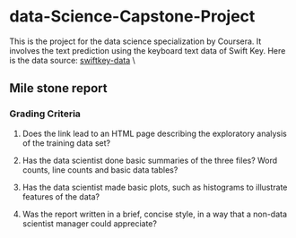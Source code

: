 # data-Science-Capstone-Project

This is the project for the data science specialization by Coursera. It involves the text prediction using the keyboard text data of Swift Key. Here is the data source: [swiftkey-data](%22https://d396qusza40orc.cloudfront.net/dsscapstone/dataset/Coursera-SwiftKey.zip%22) \
  
## Mile stone report

### Grading Criteria

1.  Does the link lead to an HTML page describing the exploratory analysis of the training data set?

2.  Has the data scientist done basic summaries of the three files? Word counts, line counts and basic data tables?

3.  Has the data scientist made basic plots, such as histograms to illustrate features of the data?

4.  Was the report written in a brief, concise style, in a way that a non-data scientist manager could appreciate?
